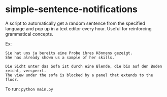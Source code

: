 # simple-sentence-notifications

A script to automatically get a random sentence from the specified language and pop up in a text editor every hour. Useful for reinforcing grammatical concepts.

Ex:

```
Sie hat uns ja bereits eine Probe ihres Könnens gezeigt.
She has already shown us a sample of her skills.

Die Sicht unter das Sofa ist durch eine Blende, die bis auf den Boden reicht, versperrt.
The view under the sofa is blocked by a panel that extends to the floor.
```

To run: `python main.py`
